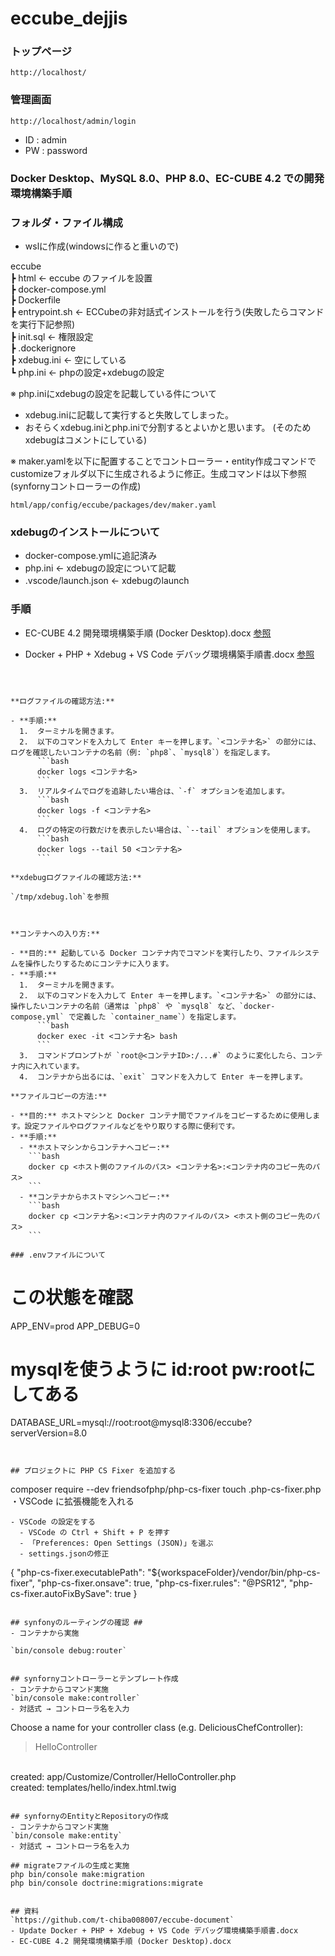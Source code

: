 # eccube_dejjis

### トップページ

`http://localhost/`

### 管理画面

`http://localhost/admin/login`

- ID : admin
- PW : password

### Docker Desktop、MySQL 8.0、PHP 8.0、EC-CUBE 4.2 での開発環境構築手順

### フォルダ・ファイル構成
- wslに作成(windowsに作ると重いので)

eccube<br>
┣ html ← eccube のファイルを設置<br>
┣ docker-compose.yml<br>
┣ Dockerfile <br>
┣ entrypoint.sh ← ECCubeの非対話式インストールを行う(失敗したらコマンドを実行下記参照)<br>
┣ init.sql ← 権限設定<br>
┣ .dockerignore<br>
┣ xdebug.ini ← 空にしている<br>
┗ php.ini ← phpの設定+xdebugの設定<br>

※ php.iniにxdebugの設定を記載している件について
- xdebug.iniに記載して実行すると失敗してしまった。
- おそらくxdebug.iniとphp.iniで分割するとよいかと思います。
(そのためxdebugはコメントにしている)

※ maker.yamlを以下に配置することでコントローラー・entity作成コマンドでcustomizeフォルダ以下に生成されるように修正。生成コマンドは以下参照(synfornyコントローラーの作成)
```
html/app/config/eccube/packages/dev/maker.yaml
```

### xdebugのインストールについて
- docker-compose.ymlに追記済み
- php.ini ← xdebugの設定について記載
- .vscode/launch.json ← xdebugのlaunch


### 手順
- EC-CUBE 4.2 開発環境構築手順 (Docker Desktop).docx [参照](https://github.com/t-chiba008007/eccube-document/raw/refs/heads/main/EC-CUBE%204.2%20%E9%96%8B%E7%99%BA%E7%92%B0%E5%A2%83%E6%A7%8B%E7%AF%89%E6%89%8B%E9%A0%86%20(Docker%20Desktop).docx)

- Docker + PHP + Xdebug + VS Code デバッグ環境構築手順書.docx [参照](https://github.com/t-chiba008007/eccube-document/raw/refs/heads/main/Docker%20+%20PHP%20+%20Xdebug%20+%20VS%20Code%20%E3%83%87%E3%83%90%E3%83%83%E3%82%B0%E7%92%B0%E5%A2%83%E6%A7%8B%E7%AF%89%E6%89%8B%E9%A0%86%E6%9B%B8.docx)

```



**ログファイルの確認方法:**

- **手順:**
  1.  ターミナルを開きます。
  2.  以下のコマンドを入力して Enter キーを押します。`<コンテナ名>` の部分には、ログを確認したいコンテナの名前（例: `php8`、`mysql8`）を指定します。
      ```bash
      docker logs <コンテナ名>
      ```
  3.  リアルタイムでログを追跡したい場合は、`-f` オプションを追加します。
      ```bash
      docker logs -f <コンテナ名>
      ```
  4.  ログの特定の行数だけを表示したい場合は、`--tail` オプションを使用します。
      ```bash
      docker logs --tail 50 <コンテナ名>
      ```

**xdebugログファイルの確認方法:**

`/tmp/xdebug.loh`を参照



**コンテナへの入り方:**

- **目的:** 起動している Docker コンテナ内でコマンドを実行したり、ファイルシステムを操作したりするためにコンテナに入ります。
- **手順:**
  1.  ターミナルを開きます。
  2.  以下のコマンドを入力して Enter キーを押します。`<コンテナ名>` の部分には、操作したいコンテナの名前（通常は `php8` や `mysql8` など、`docker-compose.yml` で定義した `container_name`）を指定します。
      ```bash
      docker exec -it <コンテナ名> bash
      ```
  3.  コマンドプロンプトが `root@<コンテナID>:/...#` のように変化したら、コンテナ内に入れています。
  4.  コンテナから出るには、`exit` コマンドを入力して Enter キーを押します。

**ファイルコピーの方法:**

- **目的:** ホストマシンと Docker コンテナ間でファイルをコピーするために使用します。設定ファイルやログファイルなどをやり取りする際に便利です。
- **手順:**
  - **ホストマシンからコンテナへコピー:**
    ```bash
    docker cp <ホスト側のファイルのパス> <コンテナ名>:<コンテナ内のコピー先のパス>
    ```
  - **コンテナからホストマシンへコピー:**
    ```bash
    docker cp <コンテナ名>:<コンテナ内のファイルのパス> <ホスト側のコピー先のパス>
    ```

### .envファイルについて

```
# この状態を確認
APP_ENV=prod
APP_DEBUG=0


# mysqlを使うように id:root pw:rootにしてある
DATABASE_URL=mysql://root:root@mysql8:3306/eccube?serverVersion=8.0

```


## プロジェクトに PHP CS Fixer を追加する
```
composer require --dev friendsofphp/php-cs-fixer
touch .php-cs-fixer.php
・VSCode に拡張機能を入れる
```
- VSCode の設定をする
  - VSCode の Ctrl + Shift + P を押す
  - 「Preferences: Open Settings (JSON)」を選ぶ
  - settings.jsonの修正
```
{
  "php-cs-fixer.executablePath": "${workspaceFolder}/vendor/bin/php-cs-fixer",
  "php-cs-fixer.onsave": true,
  "php-cs-fixer.rules": "@PSR12",
  "php-cs-fixer.autoFixBySave": true
}
```

## synfonyのルーティングの確認 ##
- コンテナから実施

`bin/console debug:router`


## synfornyコントローラーとテンプレート作成
- コンテナからコマンド実施
`bin/console make:controller`
- 対話式 → コントローラ名を入力

```
 Choose a name for your controller class (e.g. DeliciousChefController):<br>
 > HelloController<br>
<br>
 created: app/Customize/Controller/HelloController.php<br>
 created: templates/hello/index.html.twig<br>

 ```

## synfornyのEntityとRepositoryの作成
- コンテナからコマンド実施
`bin/console make:entity`
- 対話式 → コントローラ名を入力

## migrateファイルの生成と実施
php bin/console make:migration
php bin/console doctrine:migrations:migrate


## 資料
`https://github.com/t-chiba008007/eccube-document`
 - Update Docker + PHP + Xdebug + VS Code デバッグ環境構築手順書.docx
 - EC-CUBE 4.2 開発環境構築手順 (Docker Desktop).docx